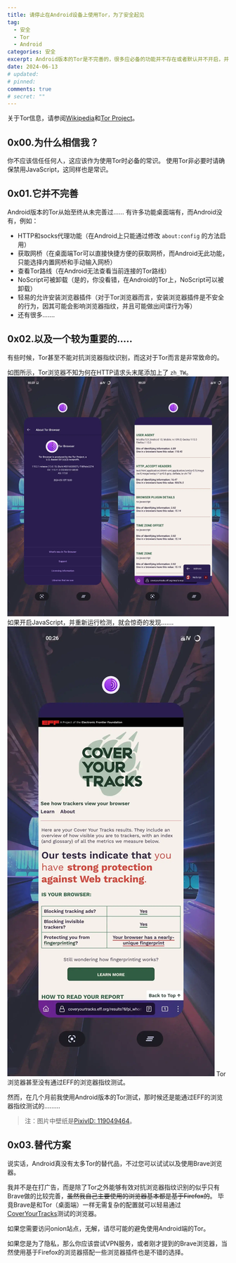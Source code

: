 ```yaml
---
title: 请停止在Android设备上使用Tor，为了安全起见
tag:
  - 安全
  - Tor
  - Android
categories: 安全
excerpt: Android版本的Tor是不完善的，很多应必备的功能并不存在或者默认并不开启，并且时不时可能存在着隐私泄露的风险。
date: 2024-06-13
# updated: 
# pinned:
comments: true
# secret: ""
---
```



关于Tor信息，请参阅[Wikipedia](https://zh.m.wikipedia.org/zh-cn/Tor)和[Tor Project](https://www.torproject.org/)。

## 0x00.为什么相信我？

你不应该信任任何人，这应该作为使用Tor时必备的常识。
使用Tor非必要时请确保禁用JavaScript，这同样也是常识。

## 0x01.它并不完善

Android版本的Tor从始至终从未完善过......
有许多功能桌面端有，而Android没有，例如：
* HTTP和socks代理功能（在Android上只能通过修改 `about:config` 的方法启用）
* 获取网桥（在桌面端Tor可以直接快捷方便的获取网桥，而Android无此功能，只能选择内置网桥和手动输入网桥）
* 查看Tor路线（在Android无法查看当前连接的Tor路线）
* NoScript可被卸载（是的，你没看错，在Android的Tor上，NoScript可以被卸载）
* 轻易的允许安装浏览器插件（对于Tor浏览器而言，安装浏览器插件是不安全的行为，因其可能会影响浏览器指纹，并且可能做出间谍行为等）
* 还有很多.......

## 0x02.以及一个较为重要的.....

有些时候，Tor甚至不能对抗浏览器指纹识别，而这对于Tor而言是非常致命的。

如图所示，Tor浏览器不知为何在HTTP请求头末尾添加上了 `zh_TW`。
![TorForAndroid](./PleaseStopUsingTorForAndroid/1.webp)
如果开启JavaScript，并重新运行检测，就会惊奇的发现.......
![TorForAndroid](./PleaseStopUsingTorForAndroid/2.webp)
Tor浏览器甚至没有通过EFF的浏览器指纹测试。

然而，在几个月前我使用Android版本的Tor测试，那时候还是能通过EFF的浏览器指纹测试的.........

> 注：图片中壁纸是[PixivID: 119049464](https://www.pixiv.net/artworks/119049464)。

## 0x03.替代方案

说实话，Android真没有太多Tor的替代品，不过您可以试试以及使用Brave浏览器。

我并不是在打广告，而是除了Tor之外能够有效对抗浏览器指纹识别的似乎只有Brave做的比较完善，~~虽然我自己主要使用的浏览器基本都是基于Firefox的~~。
毕竟Brave是和Tor（桌面端）一样无需复杂的配置就可以轻易通过[CoverYourTracks](https://coveryourtracks.eff.org/)测试的浏览器。

如果您需要访问onion站点，无解，请尽可能的避免使用Android端的Tor。

如果您是为了隐私，那么你应该尝试VPN服务，或者刚才提到的Brave浏览器，当然使用基于Firefox的浏览器搭配一些浏览器插件也是不错的选择。


